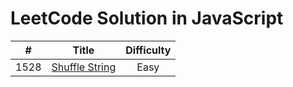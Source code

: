 # LeetCode Solution in JavaScript

|  #   |                              Title                              | Difficulty |
| :--: | :-------------------------------------------------------------: | :--------: |
| 1528 | [Shuffle String](https://leetcode.com/problems/shuffle-string/) |    Easy    |
